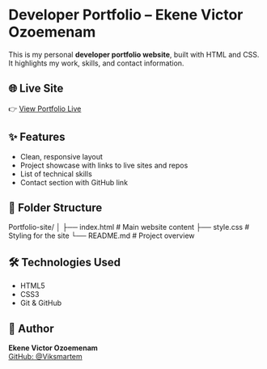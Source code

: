 # Developer Portfolio – Ekene Victor Ozoemenam

This is my personal **developer portfolio website**, built with HTML and CSS. It highlights my work, skills, and contact information.

## 🌐 Live Site

👉 [View Portfolio Live](https://viksmartem.github.io/Portfolio-site/)

## ✨ Features

- Clean, responsive layout
- Project showcase with links to live sites and repos
- List of technical skills
- Contact section with GitHub link

## 📁 Folder Structure

Portfolio-site/
│
├── index.html # Main website content
├── style.css # Styling for the site
└── README.md # Project overview

## 🛠 Technologies Used

- HTML5
- CSS3
- Git & GitHub

## 👤 Author

**Ekene Victor Ozoemenam**  
[GitHub: @Viksmartem](https://github.com/Viksmartem)
